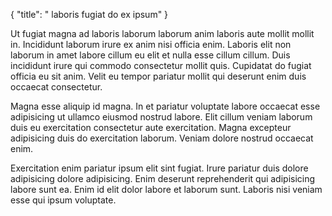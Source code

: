 {
  "title": " laboris fugiat do ex ipsum"
}

Ut fugiat magna ad laboris laborum laborum anim laboris aute mollit mollit in. Incididunt laborum irure ex anim nisi officia enim. Laboris elit non laborum in amet labore cillum eu elit et nulla esse cillum cillum. Duis incididunt irure qui commodo consectetur mollit quis. Cupidatat do fugiat officia eu sit anim. Velit eu tempor pariatur mollit qui deserunt enim duis occaecat consectetur.

Magna esse aliquip id magna. In et pariatur voluptate labore occaecat esse adipisicing ut ullamco eiusmod nostrud labore. Elit cillum veniam laborum duis eu exercitation consectetur aute exercitation. Magna excepteur adipisicing duis do exercitation laborum. Veniam dolore nostrud occaecat enim.

Exercitation enim pariatur ipsum elit sint fugiat. Irure pariatur duis dolore adipisicing dolore adipisicing. Enim deserunt reprehenderit qui adipisicing labore sunt ea. Enim id elit dolor labore et laborum sunt. Laboris nisi veniam esse qui ipsum voluptate.